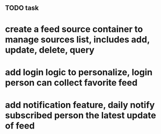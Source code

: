 ## TODO task

# create a feed source container to manage sources list, includes add, update, delete, query

# add login logic to personalize, login person can collect favorite feed

# add notification feature, daily notify subscribed person the latest update of feed